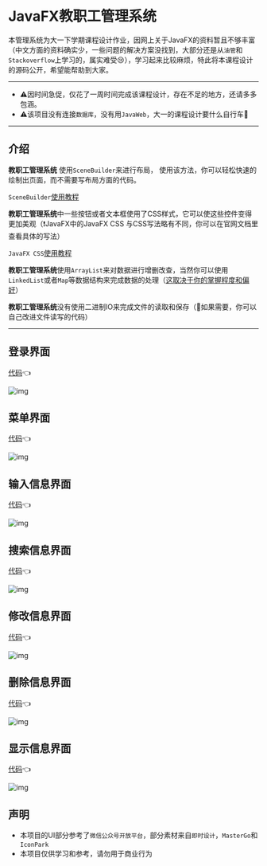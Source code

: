 # JavaFX教职工管理系统

本管理系统为大一下学期课程设计作业，因网上关于JavaFX的资料暂且不够丰富（中文方面的资料确实少，一些问题的解决方案没找到，大部分还是从`油管`和`Stackoverflow`上学习的，属实难受😢），学习起来比较麻烦，特此将本课程设计的源码公开，希望能帮助到大家。

------

- ⚠️因时间急促，仅花了一周时间完成该课程设计，存在不足的地方，还请多多包涵。
- ⚠️该项目没有连接`数据库`，没有用`JavaWeb`，大一的课程设计要什么自行车🤪

------



## 介绍

**教职工管理系统** 使用`SceneBuilder`来进行布局， 使用该方法，你可以轻松快速的绘制出页面，而不需要写布局方面的代码。

`SceneBuilder`[使用教程](https://www.bilibili.com/video/BV1Bi4y1u775?spm_id_from=333.337.search-card.all.click&vd_source=f5f279ce6eb5aec049d9d0f2e44d09c6)

**教职工管理系统**中一些按钮或者文本框使用了CSS样式，它可以使这些控件变得更加美观（❗JavaFX中的JavaFX CSS 与CSS写法略有不同，你可以在官网文档里查看具体的写法）

`JavaFX CSS`[使用教程](https://docs.oracle.com/javafx/2/api/javafx/scene/doc-files/cssref.html)

**教职工管理系统**使用`ArrayList`来对数据进行增删改查，当然你可以使用`LinkedList`或者`Map`等数据结构来完成数据的处理（<u>这取决于你的掌握程度和偏好</u>）

**教职工管理系统**没有使用二进制IO来完成文件的读取和保存（👀如果需要，你可以自己改进文件读写的代码）

****


## 登录界面

[代码](https://github.com/NeitherCupid139/StaffManagementSystem/blob/main/controller/LoginController.java)👈

![img](https://github.com/NeitherCupid139/StaffManagementSystem/blob/main/pic/login.png)

## 菜单界面

[代码](https://github.com/NeitherCupid139/StaffManagementSystem/blob/main/fxml/menu.fxml)👈

![img](https://github.com/NeitherCupid139/StaffManagementSystem/blob/main/pic/menu.png)

## 输入信息界面

[代码](https://github.com/NeitherCupid139/StaffManagementSystem/blob/main/fxml/input.fxml)👈

![img](https://github.com/NeitherCupid139/StaffManagementSystem/blob/main/pic/input.png)

## 搜索信息界面

[代码](https://github.com/NeitherCupid139/StaffManagementSystem/blob/main/fxml/search.fxml)👈

![img](https://github.com/NeitherCupid139/StaffManagementSystem/blob/main/pic/search.png)

## 修改信息界面

[代码](https://github.com/NeitherCupid139/StaffManagementSystem/blob/main/fxml/modifyInfo.fxml)👈

![img](https://github.com/NeitherCupid139/StaffManagementSystem/blob/main/pic/modify.png)

## 删除信息界面

[代码](https://github.com/NeitherCupid139/StaffManagementSystem/blob/main/fxml/modifyInfo.fxml)👈

![img](https://github.com/NeitherCupid139/StaffManagementSystem/blob/main/pic/delete.png)

## 显示信息界面

[代码](https://github.com/NeitherCupid139/StaffManagementSystem/blob/main/fxml/display.fxml)👈

![img](https://github.com/NeitherCupid139/StaffManagementSystem/blob/main/pic/display.png)

## 声明

- 本项目的UI部分参考了`微信公众号开放平台`，部分素材来自`即时设计`，`MasterGo`和`IconPark`
- 本项目仅供学习和参考，请勿用于商业行为
